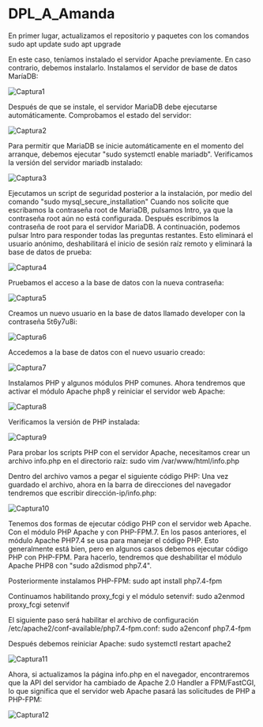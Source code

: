 # DPL_A_Amanda

En primer lugar, actualizamos el repositorio y paquetes con los comandos
sudo apt update
sudo apt upgrade


En este caso, teníamos instalado el servidor Apache previamente. En caso contrario, debemos instalarlo.
Instalamos el servidor de base de datos MaríaDB:

![Captura1](c1.png)



Después de que se instale, el servidor MariaDB debe ejecutarse automáticamente. Comprobamos el estado del
servidor:

![Captura2](c2.png)



Para permitir que MariaDB se inicie automáticamente en el momento del arranque, debemos ejecutar "sudo systemctl enable mariadb".
Verificamos la versión del servidor mariadb instalado:

![Captura3](c3.png)



Ejecutamos un script de seguridad posterior a la instalación, por medio del comando "sudo mysql_secure_installation"
Cuando nos solicite que escribamos la contraseña root de MariaDB, pulsamos Intro, ya que la contraseña root aún no está configurada.
Después escribimos la contraseña de root para el servidor MariaDB.
A continuación, podemos pulsar Intro para responder todas las preguntas restantes. Esto eliminará el usuario anónimo, deshabilitará el
inicio de sesión raíz remoto y eliminará la base de datos de prueba:

![Captura4](c4.png)



Pruebamos el acceso a la base de datos con la nueva contraseña:

![Captura5](c5.png)



Creamos un nuevo usuario en la base de datos llamado developer con la contraseña 5t6y7u8i:

![Captura6](c6.png)



Accedemos a la base de datos con el nuevo usuario creado:

![Captura7](c7.png)



Instalamos PHP y algunos módulos PHP comunes. Ahora tendremos que activar el módulo Apache php8 y reiniciar el servidor web Apache:

![Captura8](c8.png)



Verificamos la versión de PHP instalada:

![Captura9](c9.png)



Para probar los scripts PHP con el servidor Apache, necesitamos crear un archivo info.php en el directorio raíz:
sudo vim /var/www/html/info.php

Dentro del archivo vamos a pegar el siguiente código PHP: <?php phpinfo(); ?>
Una vez guardado el archivo, ahora en la barra de direcciones del navegador tendremos que escribir dirección-ip/info.php:

![Captura10](c10.png)



Tenemos dos formas de ejecutar código PHP con el servidor web Apache. Con el módulo PHP Apache y con PHP-FPM.7. En los pasos anteriores,
el módulo Apache PHP7.4 se usa para manejar el código PHP. Esto generalmente está bien, pero en algunos casos debemos ejecutar código PHP
con PHP-FPM. Para hacerlo, tendremos que deshabilitar el módulo Apache PHP8 con "sudo a2dismod php7.4".

Posteriormente instalamos PHP-FPM:
sudo apt install php7.4-fpm

Continuamos habilitando proxy_fcgi y el módulo setenvif:
sudo a2enmod proxy_fcgi setenvif

El siguiente paso será habilitar el archivo de configuración /etc/apache2/conf-available/php7.4-fpm.conf:
sudo a2enconf php7.4-fpm

Después debemos reiniciar Apache:
sudo systemctl restart apache2

![Captura11](c11.png)



Ahora, si actualizamos la página info.php en el navegador, encontraremos que la API del servidor ha cambiado de Apache 2.0 Handler a FPM/FastCGI, lo que 
significa que el servidor web Apache pasará las solicitudes de PHP a PHP-FPM:

![Captura12](c12.png)












